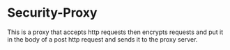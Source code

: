 # Security-Proxy
This is a proxy that accepts http requests then encrypts requests and put it in the body of a post http request and sends it to the proxy server.
